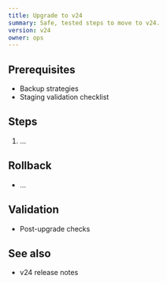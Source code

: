 ```yaml
---
title: Upgrade to v24
summary: Safe, tested steps to move to v24.
version: v24
owner: ops
---
```


## Prerequisites
- Backup strategies
- Staging validation checklist

## Steps
1. …

## Rollback
- …

## Validation
- Post-upgrade checks

## See also
- v24 release notes
